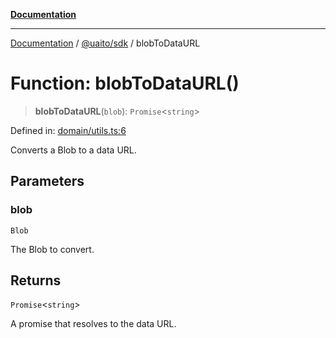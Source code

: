 [**Documentation**](../../../README.md)

***

[Documentation](../../../README.md) / [@uaito/sdk](../README.md) / blobToDataURL

# Function: blobToDataURL()

> **blobToDataURL**(`blob`): `Promise`\<`string`\>

Defined in: [domain/utils.ts:6](https://github.com/elribonazo/uaito/blob/105ccfc9cbfb60788b2df8f5af6264d141e7347a/packages/sdk/src/domain/utils.ts#L6)

Converts a Blob to a data URL.

## Parameters

### blob

`Blob`

The Blob to convert.

## Returns

`Promise`\<`string`\>

A promise that resolves to the data URL.

